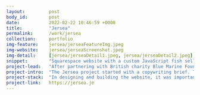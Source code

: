 ```yaml
---
layout:         post
body_id:        post
date:           2022-02-22 10:46:59 +0000
title:          "Jersea"
permalink:      /work/jersea
collection:     portfolio
img-feature:    jersea/jerseaFeatureImg.jpeg
img-website:    jersea/jerseaScreenshot.jpeg
img-detail:     [jersea/jerseaDetail1.jpeg, jersea/jerseaDetail2.jpeg]
snippet:        "Squarespace website with a custom JavaScript fish sellers map"
project-lead:   "After partnering with British charity Blue Marine Foundation, Jersea needed an online home for their Fish of The Month campaign."
project-intro:  "The Jersea project started with a copywriting brief. Their team wanted the new website to invoke the deep sense of connection that islanders feel for their coastline and waters."
project-stack:  "In designing and building the website, it was important to make it easy for the Jersea team to add a new fish page each month, in line with their ongoing marketing campaign. Using Squarespace gives Jersea maximum flexibility for updating the website in the future. We built a bespoke Squarespace theme to compliment their excellent existing branding."
project-link:   https://jersea.je
---
```

